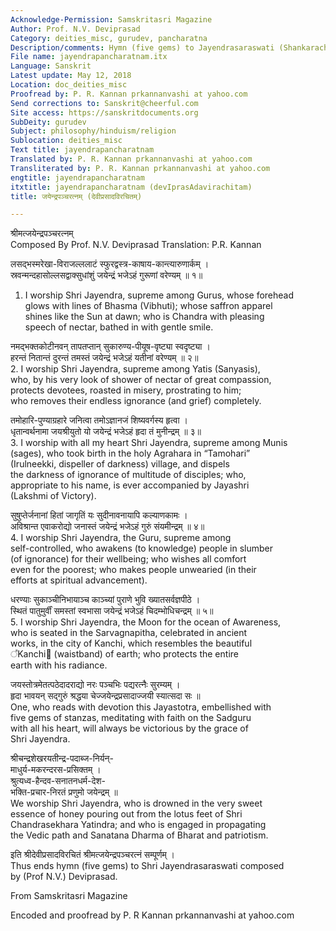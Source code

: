 ```yaml
---
Acknowledge-Permission: Samskritasri Magazine
Author: Prof. N.V. Deviprasad
Category: deities_misc, gurudev, pancharatna
Description/comments: Hymn (five gems) to Jayendrasaraswati (Shankaracharya)
File name: jayendrapancharatnam.itx
Language: Sanskrit
Latest update: May 12, 2018
Location: doc_deities_misc
Proofread by: P. R. Kannan prkannanvashi at yahoo.com
Send corrections to: Sanskrit@cheerful.com
Site access: https://sanskritdocuments.org
SubDeity: gurudev
Subject: philosophy/hinduism/religion
Sublocation: deities_misc
Text title: jayendrapancharatnam
Translated by: P. R. Kannan prkannanvashi at yahoo.com
Transliterated by: P. R. Kannan prkannanvashi at yahoo.com
engtitle: jayendrapancharatnam
itxtitle: jayendrapancharatnam (devIprasAdavirachitam)
title: जयेन्द्रपञ्चरत्नम् (देवीप्रसादविरचितम्)

---
```

  
 श्रीमत्जयेन्द्रपञ्चरत्नम्   
Composed By Prof. N.V. Deviprasad Translation: P.R. Kannan  
  
लसद्भस्मरेखा-विराजल्ललाटं स्फुरद्वस्त्र-काषाय-कान्त्यारुणार्कम् ।  
स्रवन्मन्दहासोल्लसद्वाक्सुधांशुं जयेन्द्रं भजेऽहं गुरूणां वरेण्यम् ॥ १॥  
1. I worship Shri Jayendra, supreme among Gurus, whose forehead  
glows with lines of Bhasma (Vibhuti); whose saffron apparel  
shines like the Sun at dawn; who is Chandra with pleasing  
speech of nectar, bathed in with gentle smile.  
  
नमद्भक्तकोटीनवन् तापतप्तान् सुकारुण्य-पीयूष-वृष्ट्या स्वदृष्ट्या ।  
हरन्तं नितान्तं दुरन्तं तमस्तं जयेन्द्रं भजेऽहं यतीनां वरेण्यम् ॥ २॥  
2. I worship Shri Jayendra, supreme among Yatis (Sanyasis),  
who, by his very look of shower of nectar of great compassion,  
protects devotees, roasted in misery, prostrating to him;  
who removes their endless ignorance (and grief) completely.  
  
तमोहारि-पुण्याग्रहारे जनित्वा तमोऽज्ञानजं शिष्यवर्गस्य हृत्वा ।  
धृतान्वर्थनामा जयश्रीयुतो यो जयेन्द्रं भजेऽहं हृदा तं मुनीन्द्रम् ॥ ३॥  
3. I worship with all my heart Shri Jayendra, supreme among Munis  
(sages), who took birth in the holy Agrahara in “Tamohari”  
(Irulneekki, dispeller of darkness) village, and dispels  
the darkness of ignorance of multitude of disciples; who,  
appropriate to his name, is ever accompanied by Jayashri  
(Lakshmi of Victory).  
  
सुषुप्तेर्जनानां हितां जागृतिं यः सुदीनावनायापि कल्याणकामः ।  
अविश्रान्त एवाकरोद्यो जनास्तं जयेन्द्रं भजेऽहं गुरुं संयमीन्द्रम् ॥ ४॥  
4. I worship Shri Jayendra, the Guru, supreme among  
self-controlled, who awakens (to knowledge) people in slumber  
(of ignorance) for their wellbeing; who wishes all comfort  
even for the poorest; who makes people unwearied (in their  
efforts at spiritual advancement).  
  
धरण्याः सुकाञ्चीनिभायाञ्च काञ्च्यां पुराणे भुवि ख्यातसर्वज्ञपीठे ।  
स्थितं पातुमुर्वीं समस्तां स्वभासा जयेन्द्रं भजेऽहं चिदम्भोधिचन्द्रम् ॥ ५॥  
5. I worship Shri Jayendra, the Moon for the ocean of Awareness,  
who is seated in the Sarvagnapitha, celebrated in ancient  
works, in the city of Kanchi, which resembles the beautiful  
᳚Kanchi᳚ (waistband) of earth; who protects the entire  
earth with his radiance.  
  
जयस्तोत्रमेतत्पठेदादराद्यो नरः पञ्चभिः पद्यरत्नैः सुरम्यम् ।  
हृदा भावयन् सद्गुरुं श्रद्धया चेज्जयेन्द्रप्रसादाज्जयी स्यात्सदा सः ॥  
One, who reads with devotion this Jayastotra, embellished with  
five gems of stanzas, meditating with faith on the Sadguru  
with all his heart, will always be victorious by the grace of  
Shri Jayendra.  
  
श्रीचन्द्रशेखरयतीन्द्र-पदाब्ज-निर्यन्-  
     माधुर्य-मकरन्दरस-प्रसिक्तम् ।  
श्रुत्यध्व-हैन्दव-सनातनधर्म-देश-  
     भक्ति-प्रचार-निरतं प्रणुमो जयेन्द्रम् ॥  
We worship Shri Jayendra, who is drowned in the very sweet  
essence of honey pouring out from the lotus feet of Shri  
Chandrasekhara Yatindra; and who is engaged in propagating  
the Vedic path and Sanatana Dharma of Bharat and patriotism.  
  
इति श्रीदेवीप्रसादविरचितं श्रीमत्जयेन्द्रपञ्चरत्नं सम्पूर्णम् ।  
Thus ends hymn (five gems) to Shri Jayendrasaraswati composed  
by (Prof N.V.) Deviprasad.  
  
From Samskritasri Magazine  
  
Encoded and proofread by P. R Kannan prkannanvashi at yahoo.com  
  
